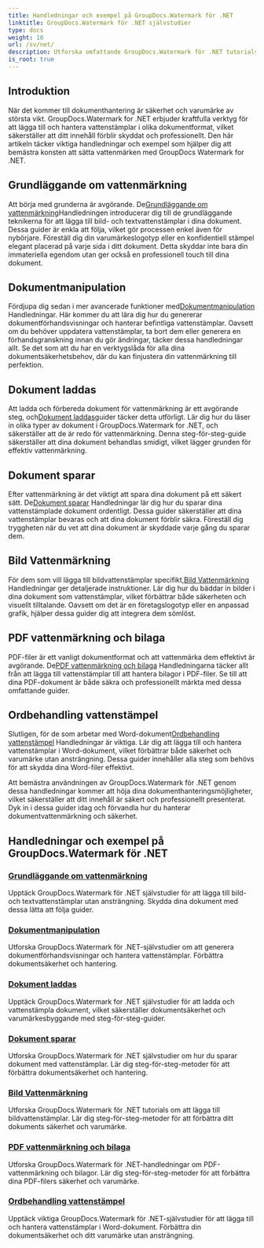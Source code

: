 ```yaml
---
title: Handledningar och exempel på GroupDocs.Watermark för .NET
linktitle: GroupDocs.Watermark för .NET självstudier
type: docs
weight: 10
url: /sv/net/
description: Utforska omfattande GroupDocs.Watermark för .NET tutorials. Lär dig att lägga till, hantera och säkra vattenstämplar i olika dokumentformat med steg-för-steg-guider.
is_root: true
---
```

## Introduktion

När det kommer till dokumenthantering är säkerhet och varumärke av största vikt. GroupDocs.Watermark for .NET erbjuder kraftfulla verktyg för att lägga till och hantera vattenstämplar i olika dokumentformat, vilket säkerställer att ditt innehåll förblir skyddat och professionellt. Den här artikeln täcker viktiga handledningar och exempel som hjälper dig att bemästra konsten att sätta vattenmärken med GroupDocs Watermark for .NET.

## Grundläggande om vattenmärkning

 Att börja med grunderna är avgörande. De[Grundläggande om vattenmärkning](./watermarking-basics/)Handledningen introducerar dig till de grundläggande teknikerna för att lägga till bild- och textvattenstämplar i dina dokument. Dessa guider är enkla att följa, vilket gör processen enkel även för nybörjare. Föreställ dig din varumärkeslogotyp eller en konfidentiell stämpel elegant placerad på varje sida i ditt dokument. Detta skyddar inte bara din immateriella egendom utan ger också en professionell touch till dina dokument.

## Dokumentmanipulation

 Fördjupa dig sedan i mer avancerade funktioner med[Dokumentmanipulation](./document-manipulation/) Handledningar. Här kommer du att lära dig hur du genererar dokumentförhandsvisningar och hanterar befintliga vattenstämplar. Oavsett om du behöver uppdatera vattenstämplar, ta bort dem eller generera en förhandsgranskning innan du gör ändringar, täcker dessa handledningar allt. Se det som att du har en verktygslåda för alla dina dokumentsäkerhetsbehov, där du kan finjustera din vattenmärkning till perfektion.

## Dokument laddas

 Att ladda och förbereda dokument för vattenmärkning är ett avgörande steg, och[Dokument laddas](./document-loadings/)guider täcker detta utförligt. Lär dig hur du läser in olika typer av dokument i GroupDocs.Watermark for .NET, och säkerställer att de är redo för vattenmärkning. Denna steg-för-steg-guide säkerställer att dina dokument behandlas smidigt, vilket lägger grunden för effektiv vattenmärkning.

## Dokument sparar

 Efter vattenmärkning är det viktigt att spara dina dokument på ett säkert sätt. De[Dokument sparar](./document-savings/) Handledningar lär dig hur du sparar dina vattenstämplade dokument ordentligt. Dessa guider säkerställer att dina vattenstämplar bevaras och att dina dokument förblir säkra. Föreställ dig tryggheten när du vet att dina dokument är skyddade varje gång du sparar dem.

## Bild Vattenmärkning

 För dem som vill lägga till bildvattenstämplar specifikt,[Bild Vattenmärkning](./image-watermarkings/) Handledningar ger detaljerade instruktioner. Lär dig hur du bäddar in bilder i dina dokument som vattenstämplar, vilket förbättrar både säkerheten och visuellt tilltalande. Oavsett om det är en företagslogotyp eller en anpassad grafik, hjälper dessa guider dig att integrera dem sömlöst.

## PDF vattenmärkning och bilaga

PDF-filer är ett vanligt dokumentformat och att vattenmärka dem effektivt är avgörande. De[PDF vattenmärkning och bilaga](./pdf-watermarking-attachments/) Handledningarna täcker allt från att lägga till vattenstämplar till att hantera bilagor i PDF-filer. Se till att dina PDF-dokument är både säkra och professionellt märkta med dessa omfattande guider.

## Ordbehandling vattenstämpel

 Slutligen, för de som arbetar med Word-dokument[Ordbehandling vattenstämpel](./word-processing-watermarkings/) Handledningar är viktiga. Lär dig att lägga till och hantera vattenstämplar i Word-dokument, vilket förbättrar både säkerhet och varumärke utan ansträngning. Dessa guider innehåller alla steg som behövs för att skydda dina Word-filer effektivt.

Att bemästra användningen av GroupDocs.Watermark för .NET genom dessa handledningar kommer att höja dina dokumenthanteringsmöjligheter, vilket säkerställer att ditt innehåll är säkert och professionellt presenterat. Dyk in i dessa guider idag och förvandla hur du hanterar dokumentvattenmärkning och säkerhet.
## Handledningar och exempel på GroupDocs.Watermark för .NET 
### [Grundläggande om vattenmärkning](./watermarking-basics/)
Upptäck GroupDocs.Watermark för .NET självstudier för att lägga till bild- och textvattenstämplar utan ansträngning. Skydda dina dokument med dessa lätta att följa guider.
### [Dokumentmanipulation](./document-manipulation/)
Utforska GroupDocs.Watermark för .NET-självstudier om att generera dokumentförhandsvisningar och hantera vattenstämplar. Förbättra dokumentsäkerhet och hantering.
### [Dokument laddas](./document-loadings/)
Upptäck GroupDocs.Watermark for .NET självstudier för att ladda och vattenstämpla dokument, vilket säkerställer dokumentsäkerhet och varumärkesbyggande med steg-för-steg-guider.
### [Dokument sparar](./document-savings/)
Utforska GroupDocs.Watermark för .NET självstudier om hur du sparar dokument med vattenstämplar. Lär dig steg-för-steg-metoder för att förbättra dokumentsäkerhet och hantering.
### [Bild Vattenmärkning](./image-watermarkings/)
Utforska GroupDocs.Watermark för .NET tutorials om att lägga till bildvattenstämplar. Lär dig steg-för-steg-metoder för att förbättra ditt dokuments säkerhet och varumärke.
### [PDF vattenmärkning och bilaga](./pdf-watermarking-attachments/)
Utforska GroupDocs.Watermark för .NET-handledningar om PDF-vattenmärkning och bilagor. Lär dig steg-för-steg-metoder för att förbättra dina PDF-filers säkerhet och varumärke.
### [Ordbehandling vattenstämpel](./word-processing-watermarkings/)
Upptäck viktiga GroupDocs.Watermark för .NET-självstudier för att lägga till och hantera vattenstämplar i Word-dokument. Förbättra din dokumentsäkerhet och ditt varumärke utan ansträngning.